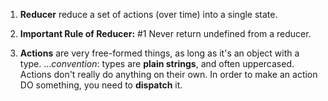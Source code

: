 1. **Reducer** reduce a set of actions (over time) into a single state.

2. **Important Rule of Reducer:**
#1 Never return undefined from a reducer.

3. **Actions** are very free-formed things, as long as it's an object with a type.
...*convention*: types are **plain strings**, and often uppercased.
Actions don't really do anything on their own. In order to make an action DO something, you need to **dispatch** it.